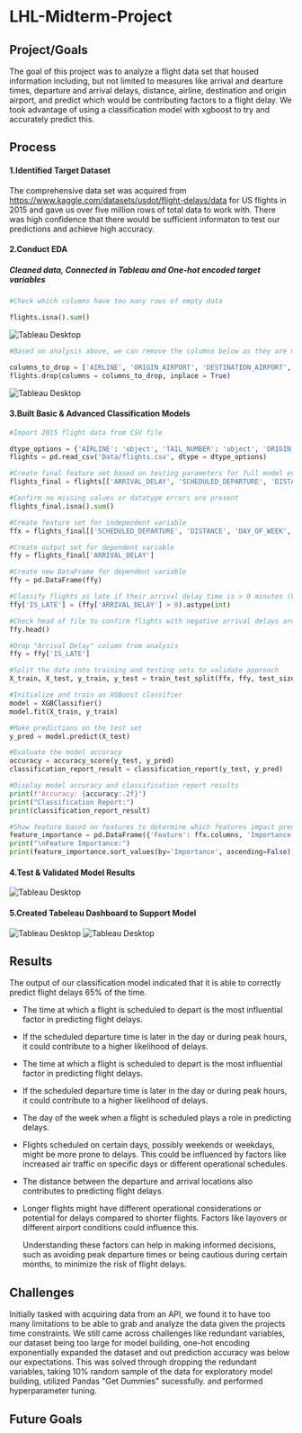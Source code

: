 # LHL-Midterm-Project


## Project/Goals
The goal of this project was to analyze a flight data set that housed information including, but not limited to measures like arrival and dearture times, departure and arrival delays, distance, airline, destination and origin airport, and predict which would be contributing factors to a flight delay. We took advantage of using a classification model with xgboost to try and accurately predict this. 


## Process

#### 1.Identified Target Dataset
The comprehensive data set was acquired from https://www.kaggle.com/datasets/usdot/flight-delays/data for US flights in 2015 and gave us over five million rows of total data to work with. There was high confidence that there would be sufficient informaton to test our predictions and achieve high accuracy.

#### 2.Conduct EDA
##### Cleaned data, Connected in Tableau and One-hot encoded target variables
``` python
#Check which columns have too many rows of empty data

flights.isna().sum()
```
<img src="images/EDA.png" alt="Tableau Desktop">

``` python
#Based on analysis above, we can remove the columns below as they are mostly blank and will delete the entire dataset of we clean all columns without data. Also removing columns such as "Airline", "Origin Airport", "Destination Airport", and "Tail Number" such those aren't numerical and cannot be part of EDA

columns_to_drop = ['AIRLINE', 'ORIGIN_AIRPORT', 'DESTINATION_AIRPORT', 'TAIL_NUMBER', 'CANCELLATION_REASON', 'AIR_SYSTEM_DELAY', 'SECURITY_DELAY', 'AIRLINE_DELAY', 'LATE_AIRCRAFT_DELAY', 'WEATHER_DELAY', 'DEPARTURE_TIME']
flights.drop(columns = columns_to_drop, inplace = True)
```




<img src="images/Connecting2 Data.png" alt="Tableau Desktop">

#### 3.Built Basic & Advanced Classification Models
```python
#Import 2015 flight data from CSV file

dtype_options = {'AIRLINE': 'object', 'TAIL_NUMBER': 'object', 'ORIGIN_AIRPORT': 'object', 'DESTINATION_AIRPORT': 'object'}
flights = pd.read_csv('Data/flights.csv', dtype = dtype_options)

#Create final feature set based on testing parameters for full model evaluation
flights_final = flights[['ARRIVAL_DELAY', 'SCHEDULED_DEPARTURE', 'DISTANCE', 'DAY_OF_WEEK', 'MONTH']]

#Confirm no missing values or datatype errors are present
flights_final.isna().sum()

#Create feature set for independent variable
ffx = flights_final[['SCHEDULED_DEPARTURE', 'DISTANCE', 'DAY_OF_WEEK', 'MONTH']]

#Create output set for dependent variable
ffy = flights_final['ARRIVAL_DELAY']

#Create new DataFrame for dependent variable
ffy = pd.DataFrame(ffy)

#Classify flights as late if their arrival delay time is > 0 minutes (Value = 1) otherwise if on-time or early (Value = 0)
ffy['IS_LATE'] = (ffy['ARRIVAL_DELAY'] > 0).astype(int)

#Check head of file to confirm flights with negative arrival delays are classified as 0 and flights with positive values are classified as 1
ffy.head()

#Drop "Arrival Delay" column from analysis
ffy = ffy['IS_LATE']

#Split the data into training and testing sets to validate approach
X_train, X_test, y_train, y_test = train_test_split(ffx, ffy, test_size=0.2, random_state=42)

#Initialize and train an XGBoost classifier
model = XGBClassifier()
model.fit(X_train, y_train)

#Make predictions on the test set
y_pred = model.predict(X_test)

#Evaluate the model accuracy
accuracy = accuracy_score(y_test, y_pred)
classification_report_result = classification_report(y_test, y_pred)

#Display model accuracy and classification report results
print(f"Accuracy: {accuracy:.2f}")
print("Classification Report:")
print(classification_report_result)

#Show feature based on features to determine which features impact prediction results
feature_importance = pd.DataFrame({'Feature': ffx.columns, 'Importance': model.feature_importances_})
print("\nFeature Importance:")
print(feature_importance.sort_values(by='Importance', ascending=False))
```


#### 4.Test & Validated Model Results
<img src="images/Classification Report.png" alt="Tableau Desktop">


#### 5.Created Tabeleau Dashboard to Support Model

<img src="images/Dashboard 1.png" alt="Tableau Desktop">

<img src="images/Dashboard 2.png" alt="Tableau Desktop">


## Results
The output of our classification model indicated that it is able to correctly predict flight delays 65% of the time.
- The time at which a flight is scheduled to depart is the most influential factor in predicting flight delays.
- If the scheduled departure time is later in the day or during peak hours, it could contribute to a higher likelihood of delays.
- The time at which a flight is scheduled to depart is the most influential factor in predicting flight delays.
- If the scheduled departure time is later in the day or during peak hours, it could contribute to a higher likelihood of delays.
- The day of the week when a flight is scheduled plays a role in predicting delays.
- Flights scheduled on certain days, possibly weekends or weekdays, might be more prone to delays. This could be influenced by factors like increased air traffic on specific days or different operational schedules.
- The distance between the departure and arrival locations also contributes to predicting flight delays.
- Longer flights might have different operational considerations or potential for delays compared to shorter flights. Factors like layovers or different airport conditions could influence this.

  Understanding these factors can help in making informed decisions, such as avoiding peak departure times or being cautious during certain months, to minimize the risk of flight delays.

## Challenges 
Initially tasked with acquiring data from an API, we found it to have too many limitations to be able to grab and analyze the data given the projects time constraints. We still came across challenges like redundant variables, our dataset being too large for model building, one-hot encoding exponentially expanded the dataset and out prediction accuracy was below our expectations. This was solved through dropping the redundant variables, taking 10% random sample of the data for exploratory model building, utilized Pandas "Get Dummies" sucessfully. and performed hyperparameter tuning.


## Future Goals

